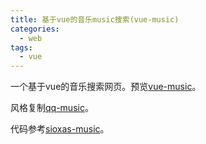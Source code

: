 ```yaml
---
title: 基于vue的音乐music搜索(vue-music)
categories:
  - web
tags:
  - vue
---
```


一个基于vue的音乐搜索网页。预览[vue-music](https://zhouyu1993.github.io/awesome/vue-music/)。

<!-- more -->

风格复制[qq-music](https://m.y.qq.com/#search)。

代码参考[sioxas-music](http://github.com/sioxas)。
